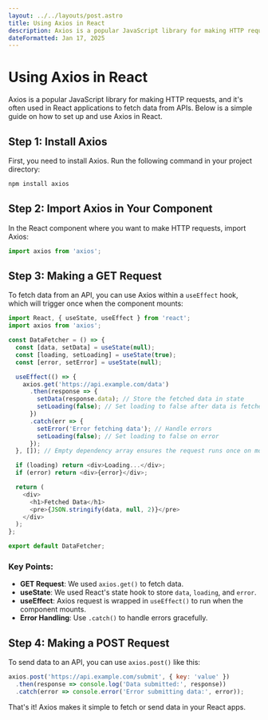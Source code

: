 ```yaml
---
layout: ../../layouts/post.astro
title: Using Axios in React
description: Axios is a popular JavaScript library for making HTTP requests, and it's often used in React applications to fetch data from APIs. Below is a simple guide on how to set up and use Axios in React.
dateFormatted: Jan 17, 2025
---
```


# Using Axios in React

Axios is a popular JavaScript library for making HTTP requests, and it's often used in React applications to fetch data from APIs. Below is a simple guide on how to set up and use Axios in React.

## Step 1: Install Axios

First, you need to install Axios. Run the following command in your project directory:

```bash
npm install axios
```

## Step 2: Import Axios in Your Component

In the React component where you want to make HTTP requests, import Axios:

```javascript
import axios from 'axios';
```

## Step 3: Making a GET Request

To fetch data from an API, you can use Axios within a `useEffect` hook, which will trigger once when the component mounts:

```javascript
import React, { useState, useEffect } from 'react';
import axios from 'axios';

const DataFetcher = () => {
  const [data, setData] = useState(null);
  const [loading, setLoading] = useState(true);
  const [error, setError] = useState(null);

  useEffect(() => {
    axios.get('https://api.example.com/data')
      .then(response => {
        setData(response.data); // Store the fetched data in state
        setLoading(false); // Set loading to false after data is fetched
      })
      .catch(err => {
        setError('Error fetching data'); // Handle errors
        setLoading(false); // Set loading to false on error
      });
  }, []); // Empty dependency array ensures the request runs once on mount

  if (loading) return <div>Loading...</div>;
  if (error) return <div>{error}</div>;

  return (
    <div>
      <h1>Fetched Data</h1>
      <pre>{JSON.stringify(data, null, 2)}</pre>
    </div>
  );
};

export default DataFetcher;
```

### Key Points:
- **GET Request**: We used `axios.get()` to fetch data.
- **useState**: We used React's state hook to store `data`, `loading`, and `error`.
- **useEffect**: Axios request is wrapped in `useEffect()` to run when the component mounts.
- **Error Handling**: Use `.catch()` to handle errors gracefully.

## Step 4: Making a POST Request

To send data to an API, you can use `axios.post()` like this:

```javascript
axios.post('https://api.example.com/submit', { key: 'value' })
  .then(response => console.log('Data submitted:', response))
  .catch(error => console.error('Error submitting data:', error));
```

That's it! Axios makes it simple to fetch or send data in your React apps.
```

